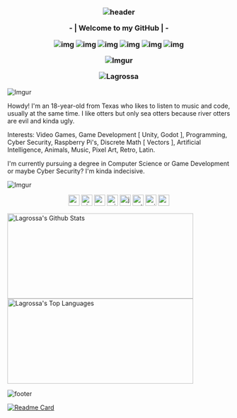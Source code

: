 <h3 align="center">
  
  ![header](https://imgur.com/R0fP5O8.gif) 
  
  \- | Welcome to my GitHub | - 

![img](https://custom-icon-badges.herokuapp.com/badge/Repo-blue.svg?logo=repo) 
![img](https://custom-icon-badges.herokuapp.com/badge/Star-yellow.svg?logo=star)
![img](https://custom-icon-badges.herokuapp.com/badge/Issue-red.svg?logo=issue)
![img](https://custom-icon-badges.herokuapp.com/badge/Fork-orange.svg?logo=fork) 
![img](https://custom-icon-badges.herokuapp.com/badge/Commit-green.svg?logo=commit)
![img](https://custom-icon-badges.herokuapp.com/badge/Pull%20Request-purple.svg?logo=pr)

  ![Imgur](https://imgur.com/IXOFFhj.gif)
  <p align="center" height='140px' > <img src="https://komarev.com/ghpvc/?username=Lagrossa&label=visitors&color=79616E&style=plastic" alt="Lagrossa" /> </p>
  <!--- Howdy! If you're reading this, the hex value '79616E' which is used in the line above actually spells out the first 3 letters of my name (if you convert it to ASCII :3 I know the colors don't necessarily fit but I thought that would be kinda cool to add :D --->
  </h3>

![Imgur](https://imgur.com/oNqWySX.gif)

Howdy! I'm an 18-year-old from Texas who likes to listen to music and code, usually at the same time. I like otters but only sea otters because river otters are evil and kinda ugly. 

Interests: Video Games, Game Development [ Unity, Godot ], Programming, Cyber Security, Raspberry Pi's, Discrete Math [ Vectors ], Artificial Intelligence, Animals, Music, Pixel Art, Retro, Latin.

I'm currently pursuing a degree in Computer Science or Game Development or maybe Cyber Security? I'm kinda indecisive.

![Imgur](https://imgur.com/oNqWySX.gif)

<p align="center"> 
<img src="https://user-images.githubusercontent.com/59575502/127426965-45da81b5-987d-4f44-b4d7-249fae487a0a.png" alt="csharp" width="25" height="25" />
<img src="https://user-images.githubusercontent.com/59575502/127427979-7eddf4e0-1d7e-4735-8564-6a0f641130d6.png" alt="visualstudio" width="25" height="25" />
<img src="https://user-images.githubusercontent.com/59575502/127427980-4b5ba4cf-daee-474f-a500-872181ccc470.png" alt="vscode" width="25" height="25" />
<img src="https://user-images.githubusercontent.com/59575502/127427981-bfaa39a1-bce1-4f63-85c4-f61f14f39f46.png" alt="windows" width="25" height="25" />
<img src="https://user-images.githubusercontent.com/59575502/127428627-06e9cfab-80ba-45a2-8891-96121397ec9c.png" alt="java" width="25" height="25" />
<img src="https://user-images.githubusercontent.com/59575502/127426759-a687aa90-d647-46c9-86f7-c8e948f8095e.png" alt="python" width="25" height="25" />
<img src="https://imgur.com/CNgwxYK.png" alt="unity" width="25" height="25" />
<img src="https://imgur.com/KF3v7nW.png" alt="godot" width="25" height="25" />
</p>

<a href="https://github.com/Lagrossa"><img alt="Lagrossa's Github Stats" src="https://github-readme-stats.vercel.app/api/?username=Lagrossa&show_icons=true&title_color=fff&icon_color=79ff97&text_color=9f9f9f&bg_color=151516&show_icons=true&count_private=true&hide_border=true" height="192px" width="420"/></a>
<a href="https://github.com/Lagrossa"><img alt="Lagrossa's Top Languages" src="https://github-readme-stats.vercel.app/api/top-langs/?username=Lagrossa&hide=ASP.NET,Jupyter Notebook&langs_count=8&layout=compact&theme=react&hide_border=true&bg_color=151516&title_color=fff&icon_color=79ff97" height="192px" width="420"/></a>

![footer](https://imgur.com/yF6Y7Gx.gif)
 <!--- If you couldn't tell... I'm a big Toby Fox fan :3 -->


[![Readme Card](https://github-readme-stats.vercel.app/api/pin/?username=Lagrossa&repo=Random-Unity-Stuff&theme=dark)](https://github.com/Lagrossa/Random-Unity-Stuff)
